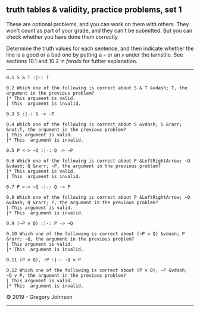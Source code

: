 ## truth tables & validity, practice problems, set 1

These are optional problems, and you can work on them with others. They won't count as part of your grade, and they can't be submitted. But you can check whether you have done them correctly.

Determine the truth values for each sentence, and then indicate whether the line is a good or a bad one by putting a `✓` or an `✗` under the turnstile. See sections 10.1 and 10.2 in <i>forallx</i> for futher explanation. 

---

~~~{.TruthTable .Validity system="magnusSL" options="turnstilemark nocounterexample" submission="none"}
0.1 S & T :|-: T
~~~

~~~{.QualitativeProblem .MultipleChoice options="check" submission="none"}
0.2 Which one of the following is correct about S & T &vdash; T, the argument in the previous problem?
|* This argument is valid.
| This  argument is invalid.
~~~

~~~{.TruthTable .Validity system="magnusSL" options="turnstilemark nocounterexample" submission="none"}
0.3 S :|-: S -> ~T
~~~

~~~{.QualitativeProblem .MultipleChoice options="check" submission="none"}
0.4 Which one of the following is correct about S &vdash; S &rarr; &not;T, the argument in the previous problem?
| This argument is valid.
|* This  argument is invalid.
~~~

~~~{.TruthTable .Validity system="magnusSL" options="turnstilemark nocounterexample" submission="none"}
0.5 P <-> ~Q :|-: Q -> ~P
~~~

~~~{.QualitativeProblem .MultipleChoice options="check" submission="none"}
0.6 Which one of the following is correct about P &LeftRightArrow; ~Q &vdash; Q &rarr; ~P, the argument in the previous problem?
|* This argument is valid.
| This  argument is invalid.
~~~

~~~{.TruthTable .Validity system="magnusSL" options="turnstilemark nocounterexample autoAtoms" submission="none"}
0.7 P <-> ~Q :|-: Q -> P
~~~

~~~{.QualitativeProblem .MultipleChoice options="check" submission="none"}
0.8 Which one of the following is correct about P &LeftRightArrow; ~Q &vdash; Q &rarr; P, the argument in the previous problem?
| This argument is valid.
|* This  argument is invalid.
~~~

~~~{.TruthTable .Validity system="magnusSL" options="turnstilemark nocounterexample autoAtoms" submission="none"}
0.9 (~P v Q) :|-: P -> ~Q
~~~

~~~{.QualitativeProblem .MultipleChoice options="check" submission="none"}
0.10 Which one of the following is correct about (~P v Q) &vdash; P &rarr; ~Q, the argument in the previous problem?
| This argument is valid.
|* This  argument is invalid.
~~~

~~~{.TruthTable .Validity system="magnusSL" options="turnstilemark nocounterexample autoAtoms" submission="none"}
0.11 (P v Q), ~P :|-: ~Q v P
~~~

~~~{.QualitativeProblem .MultipleChoice options="check" submission="none"}
0.12 Which one of the following is correct about (P v Q), ~P &vdash; ~Q v P, the argument in the previous problem?
| This argument is valid.
|* This  argument is invalid.
~~~

<p>&copy; 2019 - <script>document.write(new Date().getFullYear())</script> Gregory Johnson</p>

---